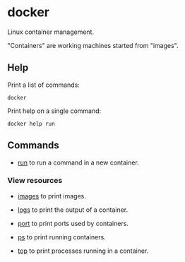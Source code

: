 # docker

Linux container management.

"Containers" are working machines started from "images".


## Help

Print a list of commands:

	docker

Print help on a single command:

	docker help run


## Commands

- [run](./run/) to run a command in a new container.


### View resources

- [images](./images/) to print images.

- [logs](./logs/) to print the output of a container.

- [port](./port/) to print ports used by containers.

- [ps](./ps/) to print running containers.

- [top](./top/) to print processes running in a container.
